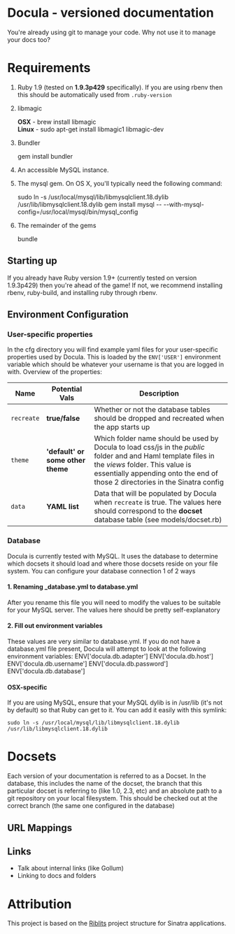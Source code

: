 # Docula - versioned documentation

You're already using git to manage your code. Why not use it to manage your docs too?

# Requirements
1. Ruby 1.9 (tested on **1.9.3p429** specifically). If you are using rbenv then this should be automatically used from `.ruby-version`

2. libmagic

    **OSX** - brew install libmagic
    <br />
    **Linux** - sudo apt-get install libmagic1 libmagic-dev

3. Bundler

    gem install bundler
   
4. An accessible MySQL instance. 
 
5. The mysql gem. On OS X, you'll typically need the following command:
  
    sudo ln -s /usr/local/mysql/lib/libmysqlclient.18.dylib /usr/lib/libmysqlclient.18.dylib
    gem install mysql -- --with-mysql-config=/usr/local/mysql/bin/mysql_config

6. The remainder of the gems
  
    bundle

## Starting up
If you already have Ruby version 1.9+ (currently tested on version 1.9.3p429) then you're ahead of the game! If not, we recommend installing rbenv, ruby-build, and installing ruby through rbenv.

## Environment Configuration

### User-specific properties
In the cfg directory you will find example yaml files for your user-specific properties used by Docula. This is loaded by the `ENV['USER']` environment variable which should be whatever your username is that you are logged in with. Overview of the properties:

| Name | Potential Vals | Description |
| ----- | -------------- | ----------|
| `recreate` | **true/false** | Whether or not the database tables should be dropped and recreated when the app starts up
| `theme` | **'default' or some other theme** | Which folder name should be used by Docula to load css/js in the _public_ folder and  and Haml template files in the _views_ folder. This value is essentially appending onto the end of those 2 directories in the Sinatra config
| `data` | **YAML list** | Data that will be populated by Docula when `recreate` is true. The values here should correspond to the **docset** database table (see models/docset.rb)

### Database
Docula is currently tested with MySQL. It uses the database to determine which docsets it should load and where those docsets reside on your file system. You can configure your database connection 1 of 2 ways

#### 1. Renaming _database.yml to database.yml
After you rename this file you will need to modify the values to be suitable for your MySQL server. The values here should be pretty self-explanatory

#### 2. Fill out environment variables
These values are very similar to database.yml. If you do not have a database.yml file present, Docula will attempt to look at the following environment variables:
    ENV['docula.db.adapter']
    ENV['docula.db.host']
    ENV['docula.db.username']
    ENV['docula.db.password']
    ENV['docula.db.database']

#### OSX-specific
If you are using MySQL, ensure that your MySQL dylib is in /usr/lib (it's not by default) so that Ruby can get to it. You can add it easily with this symlink:

```console
sudo ln -s /usr/local/mysql/lib/libmysqlclient.18.dylib /usr/lib/libmysqlclient.18.dylib
```

# Docsets
Each version of your documentation is referred to as a Docset. In the database, this includes the name of the docset, the branch that this particular docset is referring to (like 1.0, 2.3, etc) and an absolute path to a git repository on your local filesystem. This should be checked out at the correct branch (the same one configured in the database)

## URL Mappings

## Links
 * Talk about internal links (like Gollum)
 * Linking to docs and folders

# Attribution
This project is based on the [Riblits](https://github.com/Phrogz/riblits) project structure for Sinatra applications.
